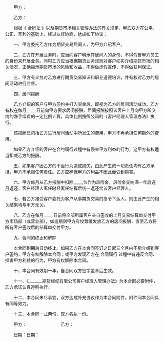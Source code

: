 
 


　　甲方：


　　乙方：


　　根据《
合同法
》以及期货市场相关管理办法的有关规定，甲乙双方在公平、公正、互利的基础上，经过友好协商，达成如下协议：


　　一、甲方委托乙方作为期货交易居间人，为甲方介绍客户。


　　二、乙方在开展业务时，应当向客户明示其居间人的身份，不得假冒甲方员工的身份来开展业务。同时乙方应当根据期货业务规则对客户如实介绍期货市场的相关情况，正确揭示期货市场的风险和收益，不得做虚假宣传，不得做获利保证。


　　三、甲方有义务对乙方进行期货交易知识和职业道德培训，并有权对乙方的居间活动进行监督。


　　四、居间报酬


　　乙方介绍的客户与甲方签约并打入资金后，即视为乙方的居间活动成功。乙方有权在每月_____日前向甲方要求居间报酬，居间报酬按照该客户上月向甲方所交纳的净手续费的一定比例计算，具体比例按照公司的《客户经理人管理办法》执行。


　　该报酬已包括乙方进行居间活动中所发生的费用，甲方不再承担任何额外的费用。


　　如果乙方介绍的客户在合约履行过程中有侵害甲方利益的行为，这甲方有权适当扣减乙方的报酬。


　　五、如果客户因乙方的不当行为造成损失，由此产生的一切责任均有乙方承担，甲方不承担任何责任。乙方应确保甲方的利益不因此而受到损害。


　　六、甲方每月从乙方报酬中扣除_____%作为风险金，风险金交纳满一年后逐月返还，客户经理人离任时经离任结算后统一返还给该客户经理人。


　　七、若乙方接受客户委托为客户从事期货交易的指令下达人，则由此产生的相关结果均与甲方无关。


　　八、乙方在每月_____日前将全部所属客户亲自签收的上月交易结算单交付甲方市场部（或营业部），如逾期则甲方有权暂缓发放乙方的居间报酬，直至乙方将所有客户签收后的结算单交付甲方。


　　九、合同的终止和解除


　　本合同到期后自动终止。如果乙方在本合同签订之日起三个月内不能介绍到客户签约，甲方有权解除本合同；或甲方发现乙方在
合同履行
过程中有违反合同、损害甲方利益的行为，甲方有权解除本合同。


　　十、本合同有效期一年，自合同双方签字盖章后生效。


　　十一、《_______期货经纪有限公司客户经理人管理办法》为本合同必要附件，乙方承诺认真遵照执行。


　　十二、本合同未尽事宜，双方达成补充协议作为本合同附件，附件同本合同具有同等效力。


　　十三、本合同一式两份，双方各执一份。


　　甲方：　　　　　　　　乙方：


　　日期：日期：
 


 

 
 
 
 
 
  


  
 

  


  


  
 
 
 
 

